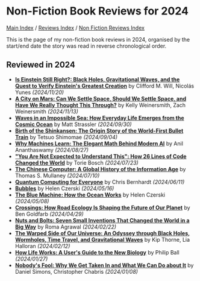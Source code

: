 # Non-Fiction Book Reviews for 2024

[Main Index](../../../README.md) / [Reviews Index](../../README.md) / [Non Fiction Reviews Index](../README.md)

This is the page of my non-fiction book reviews in 2024, organised by the start/end date the story was read in reverse chronological order.

## Reviewed in 2024

- [**Is Einstein Still Right?: Black Holes, Gravitational Waves, and the Quest to Verify Einstein's Greatest Creation**](20241120-EinsteinStillRight.md) by Clifford M. Will, Nicolás Yunes *(2024/11/20)*
- [**A City on Mars: Can We Settle Space, Should We Settle Space, and Have We Really Thought This Through?**](20241113-CityOnMars.md) by Kelly Weinersmith, Zach Weinersmith *(2024/11/13)*
- [**Waves in an Impossible Sea: How Everyday Life Emerges from the Cosmic Ocean**](20240930-WavesImpossibleSea.md) by Matt Strassler *(2024/09/30)*
- [**Birth of the Shinkansen: The Origin Story of the World-First Bullet Train**](20240904-BirthShinkansen.md) by Tetsuo Shimomae *(2024/09/04)*
- [**Why Machines Learn: The Elegant Math Behind Modern AI**](20240827-WhyMachinesLearn.md) by Anil Ananthaswamy *(2024/08/27)*
- [**"You Are Not Expected to Understand This": How 26 Lines of Code Changed the World**](20240723-NotExpectedUnderstandThis.md) by Torie Bosch *(2024/07/23)*
- [**The Chinese Computer: A Global History of the Information Age**](20240710-ChineseComputer.md) by Thomas S. Mullaney *(2024/07/10)*
- [**Quantum Computing for Everyone**](20240611-QuantumComputingEveryone.md) by Chris Bernhardt *(2024/06/11)*
- [**Bubbles**](20240516-Bubbles.md) by Helen Czerski *(2024/05/16)*
- [**The Blue Machine: How the Ocean Works**](20240508-BlueMachine.md) by Helen Czerski *(2024/05/08)*
- [**Crossings: How Road Ecology Is Shaping the Future of Our Planet**](20240429-Crossings.md) by Ben Goldfarb *(2024/04/29)*
- [**Nuts and Bolts: Seven Small Inventions That Changed the World in a Big Way**](20240222-NutsBolts.md) by Roma Agrawal *(2024/02/22)*
- [**The Warped Side of Our Universe: An Odyssey through Black Holes, Wormholes, Time Travel, and Gravitational Waves**](20240212-WarpedSideOurUniverse.md) by Kip Thorne, Lia Halloran *(2024/02/12)*
- [**How Life Works: A User's Guide to the New Biology**](20240127-HowLifeWorks.md) by Philip Ball *(2024/01/27)*
- [**Nobody's Fool: Why We Get Taken In and What We Can Do about It**](20240108-NobodysFool.md) by Daniel Simons, Christopher Chabris *(2024/01/08)*
